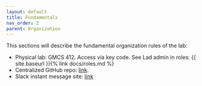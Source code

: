 ```yaml
---
layout: default
title: Fundamentals
nav_order: 2
parent: Organization
---
```


This sections will describe the fundamental organization rules of the lab:
+ Physical lab: GMCS 412. Access via key code. See Lad admin in roles: {{ site.baseurl }}{% link docs/roles.md %}
+ Centralized GitHub repo: [link](https://github.com/luquelab).
+ Slack instant message site: [link](https://luquelab.slack.com) 
